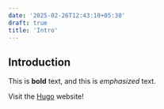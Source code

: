 ```yaml
---
date: '2025-02-26T12:43:10+05:30'
draft: true
title: 'Intro'
---
```

## Introduction

This is **bold** text, and this is *emphasized* text.

Visit the [Hugo](https://gohugo.io) website!